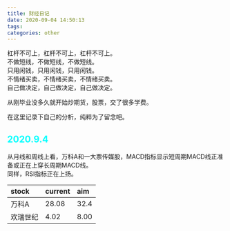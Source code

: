 ```yaml
---
title: 财经日记
date: 2020-09-04 14:50:13
tags:
categories: other
---
```

杠杆不可上，杠杆不可上，杠杆不可上。  
不做短线，不做短线，不做短线。  
只用闲钱，只用闲钱，只用闲钱。  
不情绪买卖，不情绪买卖，不情绪买卖。  
自己做决定，自己做决定，自己做决定。 

从刚毕业没多久就开始炒期货，股票，交了很多学费。  

在这里记录下自己的分析，纯粹为了留念吧。  

## __<font color=0xFFFFFF>2020.9.4</font>__
从月线和周线上看，万科A和一大票传媒股，MACD指标显示短周期MACD线正准备或正在上穿长周期MACD线。  
同样，RSI指标正在上扬。  

|stock|current|aim|
|:----|:----|:----|
|万科A|28.08|32.4|
|欢瑞世纪|4.02|8.00|